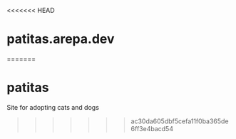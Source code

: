 <<<<<<< HEAD
# patitas.arepa.dev
=======
# patitas
Site for adopting cats and dogs
>>>>>>> ac30da605dbf5cefa11f0ba365de6ff3e4bacd54
